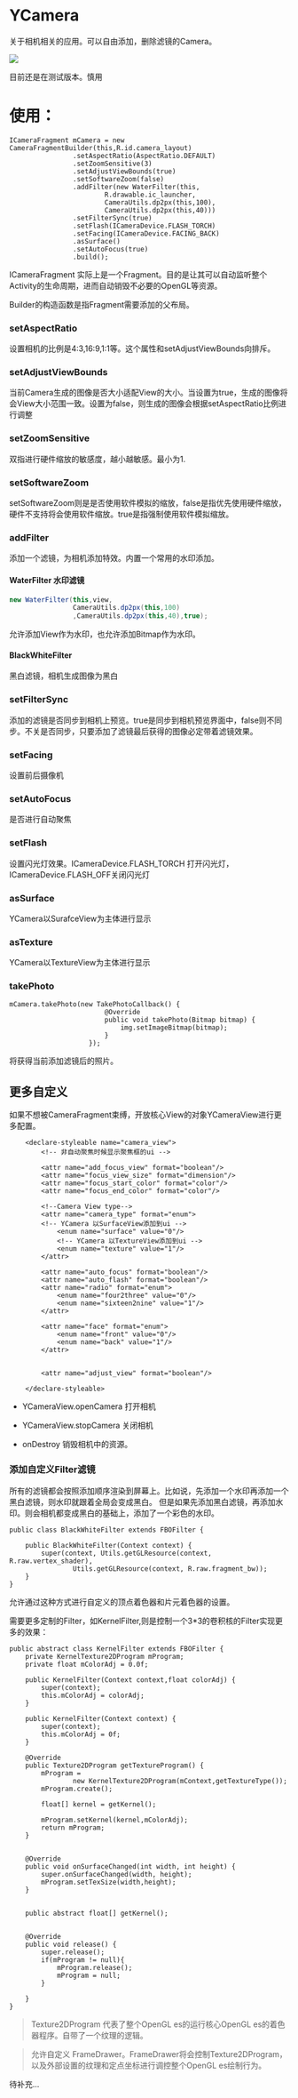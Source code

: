 # YCamera
关于相机相关的应用。可以自由添加，删除滤镜的Camera。

[![](https://jitpack.io/v/yjy239/YCamera.svg)](https://jitpack.io/#yjy239/YCamera)

目前还是在测试版本。慎用

# 使用：
```
ICameraFragment mCamera = new CameraFragmentBuilder(this,R.id.camera_layout)
                .setAspectRatio(AspectRatio.DEFAULT)
                .setZoomSensitive(3)
                .setAdjustViewBounds(true)
                .setSoftwareZoom(false)
                .addFilter(new WaterFilter(this,
                        R.drawable.ic_launcher,
                        CameraUtils.dp2px(this,100),
                        CameraUtils.dp2px(this,40)))
                .setFilterSync(true)
                .setFlash(ICameraDevice.FLASH_TORCH)
                .setFacing(ICameraDevice.FACING_BACK)
                .asSurface()
                .setAutoFocus(true)
                .build();
```

ICameraFragment 实际上是一个Fragment。目的是让其可以自动监听整个Activity的生命周期，进而自动销毁不必要的OpenGL等资源。

Builder的构造函数是指Fragment需要添加的父布局。

### setAspectRatio
设置相机的比例是4:3,16:9,1:1等。这个属性和setAdjustViewBounds向排斥。

### setAdjustViewBounds
当前Camera生成的图像是否大小适配View的大小。当设置为true，生成的图像将会View大小范围一致。设置为false，则生成的图像会根据setAspectRatio比例进行调整

### setZoomSensitive
双指进行硬件缩放的敏感度，越小越敏感。最小为1.

### setSoftwareZoom
setSoftwareZoom则是是否使用软件模拟的缩放，false是指优先使用硬件缩放，硬件不支持将会使用软件缩放。true是指强制使用软件模拟缩放。

### addFilter
添加一个滤镜，为相机添加特效。内置一个常用的水印添加。

#### WaterFilter 水印滤镜

```java
new WaterFilter(this,view,
                CameraUtils.dp2px(this,100)
                ,CameraUtils.dp2px(this,40),true);
```
允许添加View作为水印，也允许添加Bitmap作为水印。

#### BlackWhiteFilter
黑白滤镜，相机生成图像为黑白


### setFilterSync
添加的滤镜是否同步到相机上预览。true是同步到相机预览界面中，false则不同步。不关是否同步，只要添加了滤镜最后获得的图像必定带着滤镜效果。


### setFacing
设置前后摄像机

### setAutoFocus
是否进行自动聚焦

### setFlash
设置闪光灯效果。ICameraDevice.FLASH_TORCH 打开闪光灯，ICameraDevice.FLASH_OFF关闭闪光灯


### asSurface
YCamera以SurafceView为主体进行显示

### asTexture
YCamera以TextureView为主体进行显示

### takePhoto
```
mCamera.takePhoto(new TakePhotoCallback() {
                        @Override
                        public void takePhoto(Bitmap bitmap) {
                            img.setImageBitmap(bitmap);
                        }
                    });
```
将获得当前添加滤镜后的照片。


## 更多自定义
如果不想被CameraFragment束缚，开放核心View的对象YCameraView进行更多配置。
```
    <declare-styleable name="camera_view">
        <!-- 非自动聚焦时候显示聚焦框的ui -->
        
        <attr name="add_focus_view" format="boolean"/>
        <attr name="focus_view_size" format="dimension"/>
        <attr name="focus_start_color" format="color"/>
        <attr name="focus_end_color" format="color"/>

        <!--Camera View type-->
        <attr name="camera_type" format="enum">
        <!-- YCamera 以SurfaceView添加到ui -->
            <enum name="surface" value="0"/>
            <!-- YCamera 以TextureView添加到ui -->
            <enum name="texture" value="1"/>
        </attr>

        <attr name="auto_focus" format="boolean"/>
        <attr name="auto_flash" format="boolean"/>
        <attr name="radio" format="enum">
            <enum name="four2three" value="0"/>
            <enum name="sixteen2nine" value="1"/>
        </attr>

        <attr name="face" format="enum">
            <enum name="front" value="0"/>
            <enum name="back" value="1"/>
        </attr>


        <attr name="adjust_view" format="boolean"/>

    </declare-styleable>
```


- YCameraView.openCamera 打开相机


- YCameraView.stopCamera 关闭相机

- onDestroy 销毁相机中的资源。


### 添加自定义Filter滤镜

所有的滤镜都会按照添加顺序渲染到屏幕上。比如说，先添加一个水印再添加一个黑白滤镜，则水印就跟着全局会变成黑白。
但是如果先添加黑白滤镜，再添加水印。则会相机都变成黑白的基础上，添加了一个彩色的水印。

```
public class BlackWhiteFilter extends FBOFilter {

    public BlackWhiteFilter(Context context) {
        super(context, Utils.getGLResource(context, R.raw.vertex_shader),
                Utils.getGLResource(context, R.raw.fragment_bw));
    }
}
```

允许通过这种方式进行自定义的顶点着色器和片元着色器的设置。

需要更多定制的Filter，如KernelFilter,则是控制一个3*3的卷积核的Filter实现更多的效果：
```
public abstract class KernelFilter extends FBOFilter {
    private KernelTexture2DProgram mProgram;
    private float mColorAdj = 0.0f;

    public KernelFilter(Context context,float colorAdj) {
        super(context);
        this.mColorAdj = colorAdj;
    }

    public KernelFilter(Context context) {
        super(context);
        this.mColorAdj = 0f;
    }

    @Override
    public Texture2DProgram getTextureProgram() {
        mProgram =
                new KernelTexture2DProgram(mContext,getTextureType());
        mProgram.create();

        float[] kernel = getKernel();

        mProgram.setKernel(kernel,mColorAdj);
        return mProgram;
    }


    @Override
    public void onSurfaceChanged(int width, int height) {
        super.onSurfaceChanged(width, height);
        mProgram.setTexSize(width,height);
    }


    public abstract float[] getKernel();


    @Override
    public void release() {
        super.release();
        if(mProgram != null){
            mProgram.release();
            mProgram = null;
        }

    }
}

```
> Texture2DProgram 代表了整个OpenGL es的运行核心OpenGL es的着色器程序。自带了一个纹理的逻辑。

> 允许自定义 FrameDrawer。FrameDrawer将会控制Texture2DProgram，以及外部设置的纹理和定点坐标进行调控整个OpenGL es绘制行为。


待补充...



